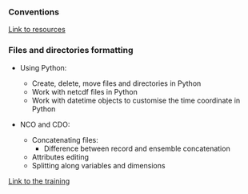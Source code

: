 ### Conventions
[Link to resources](???)

### Files and directories formatting
 * Using Python:  
    * Create, delete, move files and directories in Python
    * Work with netcdf files in Python
    * Work with datetime objects to customise the time coordinate in Python

 * NCO and CDO:
    * Concatenating files:
        * Difference between record and ensemble concatenation
    * Attributes editing
    * Splitting along variables and dimensions

[Link to the training](???)